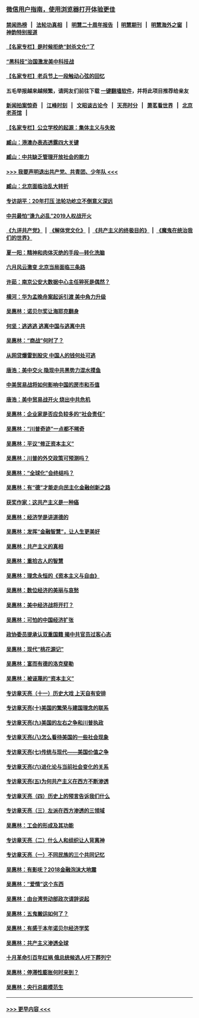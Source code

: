 ### [微信用户指南，使用浏览器打开体验更佳](https://github.com/gfw-breaker/banned-news1/blob/master/indexes/wechat-guide.md?t=0)
#### [禁闻热榜](热点新闻.md?t=0)  &nbsp;&nbsp;|&nbsp;&nbsp; [法轮功真相](https://github.com/gfw-breaker/truth/blob/master/README.md?t=0) &nbsp;&nbsp;|&nbsp;&nbsp; [明慧二十周年报告](https://github.com/gfw-breaker/mh-reports/blob/master/README.md?t=0) &nbsp;&nbsp;|&nbsp;&nbsp;[明慧期刊](https://github.com/gfw-breaker/mh-qikan) &nbsp;&nbsp;|&nbsp;&nbsp; [明慧海外之窗](https://github.com/gfw-breaker/mh-news/blob/master/README.md?t=0) &nbsp;&nbsp;|&nbsp;&nbsp; [神韵特别报道](https://github.com/gfw-breaker/mh-news/blob/master/shenyun.md?t=0)
#### [【名家专栏】是时候拒绝“封杀文化”了](../pages/nsc423/n11814093.md?t=02172033) 
#### [“黑科技”治国激发美中科技战](../pages/nsc423/n11638056.md?t=02172033) 
#### [【名家专栏】老兵节上一段触动心弦的回忆](../pages/nsc423/n11646016.md?t=02172033) 
#### 五毛举报越来越频繁，请网友们前往下载 [一键翻墙软件](https://github.com/gfw-breaker/ssr-accounts)，并将此项目推荐给亲友
#### [新闻拍案惊奇](https://github.com/gfw-breaker/banned-news1/blob/master/pages/link4.md) &nbsp;&nbsp;|&nbsp;&nbsp; [江峰时刻](https://github.com/gfw-breaker/banned-news1/blob/master/pages/link4.md) &nbsp;&nbsp;|&nbsp;&nbsp; [文昭谈古论今](https://github.com/gfw-breaker/banned-news1/blob/master/pages/link4.md) &nbsp;&nbsp;|&nbsp;&nbsp; [天亮时分](https://github.com/gfw-breaker/banned-news1/blob/master/pages/link4.md) &nbsp;&nbsp;|&nbsp;&nbsp; [萧茗看世界](https://github.com/gfw-breaker/banned-news1/blob/master/pages/link4.md) &nbsp;&nbsp;|&nbsp;&nbsp; [北京老茶馆](https://github.com/gfw-breaker/banned-news1/blob/master/pages/link4.md) &nbsp;&nbsp;|&nbsp;&nbsp; 
#### [【名家专栏】公立学校的起源：集体主义与失败](../pages/nsc423/n11601833.md?t=02172033) 
#### [臧山：港澳办表态透露四大关键](../pages/nsc423/n11421628.md?t=02172033) 
#### [臧山：中共缺乏管理开放社会的能力](../pages/nsc423/n11407457.md?t=02172033) 
#### [>>> 我要声明退出共产党、共青团、少年队 <<<](https://github.com/begood0513/goodnews/blob/master/quit/letter.md) 
#### [臧山：北京面临治乱大转折](../pages/nsc423/n11406895.md?t=02172033) 
#### [专访胡平：20年打压 法轮功屹立不倒意义深远](../pages/nsc423/n11398800.md?t=02172033) 
#### [中共最怕“逢九必乱”2019人权战开火](../pages/nsc423/n11385248.md?t=02172033) 
#### [《九评共产党》](https://github.com/begood0513/9ping.md/blob/master/README.md) &nbsp;|&nbsp; [《解体党文化》](../../../../jtdwh.md/blob/master/README.md)  &nbsp;|&nbsp; [《共产主义的终极目的》](../../../../gczydzjmd.md/blob/master/README.md) &nbsp;|&nbsp; [《魔鬼在统治我们的世界》](../../../../mgztzwmdsj.md/blob/master/README.md) 
#### [夏一阳：精神和肉体灭绝的手段—转化洗脑](../pages/nsc423/n11368250.md?t=02172033) 
#### [六月风云激变 北京当局面临三条路](../pages/nsc423/n11313668.md?t=02172033) 
#### [许茹：南京公安大数据中心主任猝死是偶然？](../pages/nsc423/n11064744.md?t=02172033) 
#### [横河：华为孟晚舟案起诉引渡 美中角力升级](../pages/nsc423/n11027230.md?t=02172033) 
#### [吴惠林：诺贝尔奖让海耶克翻身](../pages/nsc423/n10890049.md?t=02172033) 
#### [何坚：逃逃逃 逃离中国与逃离中共](../pages/nsc423/n10592891.md?t=02172033) 
#### [吴惠林：“商战”何时了？](../pages/nsc423/n10573558.md?t=02172033) 
#### [从网贷爆雷到股灾 中国人的钱何处可逃](../pages/nsc423/n10572800.md?t=02172033) 
#### [唐浩：美中交火 隐现中共黑势力混水摸鱼](../pages/nsc423/n10544040.md?t=02172033) 
#### [中美贸易战将如何影响中国的房市和币值](../pages/nsc423/n10543697.md?t=02172033) 
#### [唐浩：美中贸易战开火 烧出中共危机](../pages/nsc423/n10540126.md?t=02172033) 
#### [吴惠林：企业家是否应负较多的“社会责任”](../pages/nsc423/n10535022.md?t=02172033) 
#### [吴惠林：“川普奇迹”一点都不稀奇](../pages/nsc423/n10512808.md?t=02172033) 
#### [吴惠林：平议“修正资本主义”](../pages/nsc423/n10495724.md?t=02172033) 
#### [吴惠林：川普的外交政策可预测吗？](../pages/nsc423/n10462387.md?t=02172033) 
#### [吴惠林：“全球化”会终结吗？](../pages/nsc423/n10452838.md?t=02172033) 
#### [吴惠林：有“德”才能走向民主化金融创新之路](../pages/nsc423/n10432292.md?t=02172033) 
#### [获奖作家：这共产主义是一种癌](../pages/nsc423/n10431541.md?t=02172033) 
#### [吴惠林：经济学是讲道德的](../pages/nsc423/n10398014.md?t=02172033) 
#### [吴惠林：发挥“金融智慧”，让人生更美好](../pages/nsc423/n10375019.md?t=02172033) 
#### [吴惠林：共产主义的真相](../pages/nsc423/n10351394.md?t=02172033) 
#### [吴惠林：重拾古人的智慧](../pages/nsc423/n10337691.md?t=02172033) 
#### [吴惠林：理念永恒的《资本主义与自由》](../pages/nsc423/n10316274.md?t=02172033) 
#### [吴惠林：数位经济的美丽与哀愁](../pages/nsc423/n10292946.md?t=02172033) 
#### [吴惠林：美中经济战将开打？](../pages/nsc423/n10258825.md?t=02172033) 
#### [吴惠林：可怕的中国经济扩张](../pages/nsc423/n10219147.md?t=02172033) 
#### [政协委员提承认双重国籍 揭中共官员过客心态](../pages/nsc423/n10208809.md?t=02172033) 
#### [吴惠林：现代“桃花源记”](../pages/nsc423/n10185234.md?t=02172033) 
#### [吴惠林：富而有德的洛克斐勒](../pages/nsc423/n10142264.md?t=02172033) 
#### [吴惠林：被诬蔑的“资本主义”](../pages/nsc423/n10124816.md?t=02172033) 
#### [专访章天亮（十一）历史大戏 上天自有安排](../pages/nsc423/n10094905.md?t=02172033) 
#### [专访章天亮(十)美国的繁荣与建国理念的联系](../pages/nsc423/n10094899.md?t=02172033) 
#### [专访章天亮(九)美国的左右之争和川普执政](../pages/nsc423/n10094889.md?t=02172033) 
#### [专访章天亮(八)怎么看待美国的一些社会现象](../pages/nsc423/n10094857.md?t=02172033) 
#### [专访章天亮(七)传统与现代——美国价值之争](../pages/nsc423/n10093140.md?t=02172033) 
#### [专访章天亮(六)进化论与当前社会变化的关系](../pages/nsc423/n10092036.md?t=02172033) 
#### [专访章天亮(五)为何共产主义在西方不断渗透](../pages/nsc423/n10083620.md?t=02172033) 
#### [专访章天亮（四）历史上的预言告诉我们什么](../pages/nsc423/n10083606.md?t=02172033) 
#### [专访章天亮（三）左派在西方渗透的三领域](../pages/nsc423/n10081115.md?t=02172033) 
#### [吴惠林：工会的形成及其功能](../pages/nsc423/n10080633.md?t=02172033) 
#### [专访章天亮（二）什么人和组织让人背离神](../pages/nsc423/n10076637.md?t=02172033) 
#### [专访章天亮（一）不同民族的三个共同记忆](../pages/nsc423/n10074188.md?t=02172033) 
#### [吴惠林：有影呒？2018金融泡沫大地震](../pages/nsc423/n10040534.md?t=02172033) 
#### [吴惠林：“爱情”这个东西](../pages/nsc423/n10019423.md?t=02172033) 
#### [吴惠林：由台湾劳动部政次请辞说起](../pages/nsc423/n9979679.md?t=02172033) 
#### [吴惠林：五鬼搬运如何了？](../pages/nsc423/n9925338.md?t=02172033) 
#### [吴惠林：有感于本年诺贝尔经济学奖](../pages/nsc423/n9871883.md?t=02172033) 
#### [吴惠林：共产主义渗透全球](../pages/nsc423/n9812748.md?t=02172033) 
#### [十月革命引百年红祸 俄总统候选人吁下葬列宁](../pages/nsc423/n9810182.md?t=02172033) 
#### [吴惠林：停滞性膨胀何时来到？](../pages/nsc423/n9764136.md?t=02172033) 
#### [吴惠林：央行总裁模范生](../pages/nsc423/n9728134.md?t=02172033) 

----
#### [ >>> 更早内容 <<< ](../indexes/nsc423-earlier.md)
